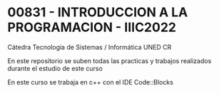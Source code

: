 # 00831 - INTRODUCCION A LA PROGRAMACION - IIIC2022
 Cátedra Tecnología de Sistemas / Informática UNED CR

En este repositorio se suben todas las practicas y trabajos realizados durante el estudio de este curso

En este curso se trabaja en c++ con el IDE Code::Blocks 
